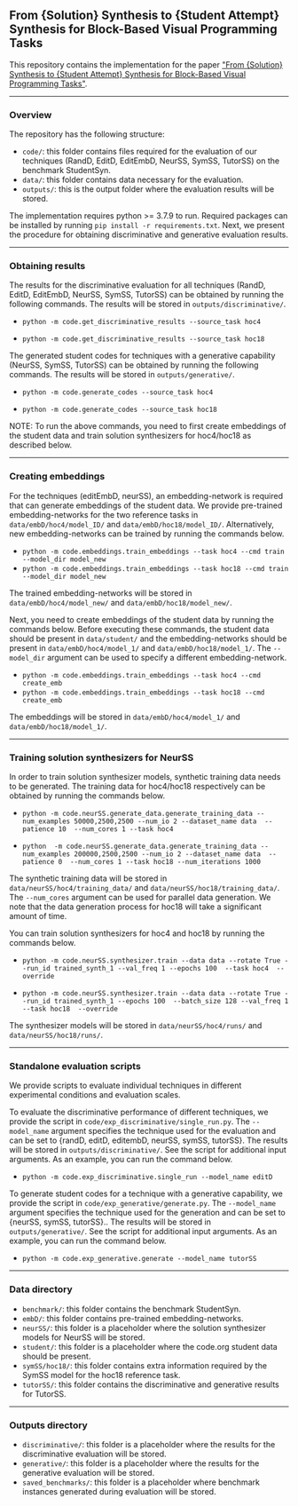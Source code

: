 ## From {Solution} Synthesis to {Student Attempt} Synthesis for Block-Based Visual Programming Tasks
This repository contains the implementation for the paper ["From {Solution} Synthesis to {Student Attempt} Synthesis for Block-Based Visual Programming Tasks"](https://arxiv.org/abs/2205.01265).

----------------------------------------
### Overview

The repository has the following structure:
* `code/`: this folder contains files required for the evaluation of our techniques (RandD, EditD, EditEmbD, NeurSS, SymSS, TutorSS) on the benchmark StudentSyn.
* `data/`: this folder contains data necessary for the evaluation.
* `outputs/`: this is the output folder where the evaluation results will be stored.

The implementation requires python >= 3.7.9 to run. Required packages can be installed by running `pip install -r requirements.txt`. Next, we present the procedure for obtaining discriminative and generative evaluation results.

----------------------------------------

### Obtaining results

The results for the discriminative evaluation for all techniques (RandD, EditD, EditEmbD, NeurSS, SymSS, TutorSS) can be obtained by running the following commands. The results will be stored in `outputs/discriminative/`. 

* `python -m code.get_discriminative_results --source_task hoc4`

* `python -m code.get_discriminative_results --source_task hoc18`


The generated student codes for techniques with a generative capability (NeurSS, SymSS, TutorSS) can be obtained by running the following commands. The results will be stored in `outputs/generative/`.

* `python -m code.generate_codes --source_task hoc4`

* `python -m code.generate_codes --source_task hoc18`


NOTE: To run the above commands, you need to first create embeddings of the student data and train solution synthesizers for hoc4/hoc18 as described below.


----------------------------------------
### Creating embeddings

For the techniques (editEmbD, neurSS), an embedding-network is required that can generate embeddings of the student data.  We provide pre-trained embedding-networks for the two reference tasks in  `data/embD/hoc4/model_ID/` and `data/embD/hoc18/model_ID/`. Alternatively, new embedding-networks can be trained by running the commands below.
* `python -m code.embeddings.train_embeddings --task hoc4 --cmd train --model_dir model_new` 
* `python -m code.embeddings.train_embeddings --task hoc18 --cmd train --model_dir model_new` 
 

The trained embedding-networks will be stored in `data/embD/hoc4/model_new/` and `data/embD/hoc18/model_new/`.

Next, you need to create embeddings of the student data by running the commands below. Before executing these commands, the student data should be present in `data/student/` and the embedding-networks should be present in `data/embD/hoc4/model_1/` and `data/embD/hoc18/model_1/`.  The `--model_dir` argument can be used to specify a different embedding-network.

* `python -m code.embeddings.train_embeddings --task hoc4 --cmd create_emb`
* `python -m code.embeddings.train_embeddings --task hoc18 --cmd create_emb`

The embeddings will be stored in `data/embD/hoc4/model_1/` and `data/embD/hoc18/model_1/`.



----------------------------------------
### Training solution synthesizers for NeurSS

In order to train solution synthesizer models, synthetic training data needs to be generated. The training data for hoc4/hoc18 respectively can be obtained by running the commands below. 


* `python -m code.neurSS.generate_data.generate_training_data --num_examples 50000,2500,2500 --num_io 2 --dataset_name data  --patience 10  --num_cores 1 --task hoc4`

* `python  -m code.neurSS.generate_data.generate_training_data --num_examples 200000,2500,2500 --num_io 2 --dataset_name data  --patience 0  --num_cores 1 --task hoc18 --num_iterations 1000`

The synthetic training data will be stored in `data/neurSS/hoc4/training_data/` and `data/neurSS/hoc18/training_data/`. The `--num_cores` argument can be used for parallel data generation. We note that the data generation process for hoc18 will take a significant amount of time. 

You can train solution synthesizers for hoc4 and hoc18 by running the commands below.

* `python -m code.neurSS.synthesizer.train --data data --rotate True --run_id trained_synth_1 --val_freq 1 --epochs 100  --task hoc4  --override`

* `python -m code.neurSS.synthesizer.train --data data --rotate True --run_id trained_synth_1 --epochs 100  --batch_size 128 --val_freq 1 --task hoc18  --override`

The synthesizer models will be stored in `data/neurSS/hoc4/runs/` and `data/neurSS/hoc18/runs/`.

----------------------------------------
### Standalone evaluation scripts
We provide scripts to evaluate individual techniques in different experimental conditions and evaluation scales. 

To evaluate the discriminative performance of different techniques, we provide the script in `code/exp_discriminative/single_run.py`. The `--model_name` argument specifies the technique used for the evaluation and can be set to {randD, editD, editembD, neurSS, symSS, tutorSS}.  The results will be stored in `outputs/discriminative/`. See the script for additional input arguments. As an example, you can run the command below.

* `python -m code.exp_discriminative.single_run --model_name editD`

To generate student codes for a technique with a generative capability, we provide the script in `code/exp_generative/generate.py`. The `--model_name` argument specifies the technique used for the generation and can be set to {neurSS, symSS, tutorSS}.. The results will be stored in `outputs/generative/`. See the script for additional input arguments. As an example, you can run the command below.

* `python -m code.exp_generative.generate --model_name tutorSS`

----------------------------------------
### Data directory 


* `benchmark/`: this folder contains the benchmark StudentSyn.
* `embD/`: this folder contains pre-trained embedding-networks. 
* `neurSS/`: this folder is a placeholder where the solution synthesizer models for NeurSS will be stored. 
* `student/`: this folder is a placeholder where the code.org student data should be present.
* `symSS/hoc18/`: this folder contains extra information required by the SymSS model for the hoc18 reference task. 
* `tutorSS/`: this folder contains the discriminative and generative results for TutorSS. 

----------------------------------------
### Outputs directory 

* `discriminative/`: this folder is a placeholder where the results for the discriminative evaluation will be stored. 
* `generative/`: this folder is a placeholder where the results for the generative evaluation will be stored. 
* `saved_benchmarks/`: this folder is a placeholder where benchmark instances generated during evaluation will be stored.
